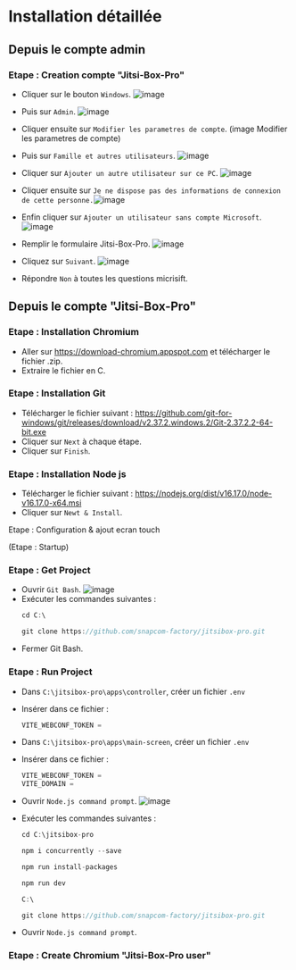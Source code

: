 # Installation détaillée

## Depuis le compte admin

### Etape : Creation compte "Jitsi-Box-Pro"

- Cliquer sur le bouton `Windows`. ![image](https://user-images.githubusercontent.com/110535664/187230954-50f10bcb-51f4-481f-aa52-a3c23811d80a.png)
- Puis sur `Admin`. ![image](https://user-images.githubusercontent.com/110535664/187231239-00a19a03-26ae-4139-9146-ca889c8af93c.png)
- Cliquer ensuite sur  `Modifier les parametres de compte`. (image Modifier les parametres de compte)
- Puis sur `Famille et autres utilisateurs`. ![image](https://user-images.githubusercontent.com/110535664/187231993-53bd2928-395e-475a-bfa3-61a407a462a5.png)
- Cliquer sur `Ajouter un autre utilisateur sur ce PC`. ![image](https://user-images.githubusercontent.com/110535664/187232447-7147abeb-5b62-46c9-8a9c-a8efed0be799.png)
- Cliquer ensuite sur `Je ne dispose pas des informations de connexion de cette personne.`![image](https://user-images.githubusercontent.com/110535664/187233013-8e0eaee8-d541-45ae-b118-787b0dff11eb.png)
- Enfin cliquer sur `Ajouter un utilisateur sans compte Microsoft`. ![image](https://user-images.githubusercontent.com/110535664/187233114-a121fc68-ef03-4be9-a8ed-976d5cb37bd8.png)

- Remplir le formulaire Jitsi-Box-Pro. ![image](https://user-images.githubusercontent.com/110535664/187233352-64d6f299-32b3-4d09-87ba-f6f0f1cc5a58.png)
- Cliquez sur `Suivant`. ![image](https://user-images.githubusercontent.com/110535664/187233704-5e160e9c-eb34-4ef4-b4b0-f6b010d62785.png)
- Répondre `Non` à toutes les questions micrisift.



## Depuis le compte "Jitsi-Box-Pro" 

### Etape : Installation Chromium

- Aller sur https://download-chromium.appspot.com et télécharger le fichier .zip.
- Extraire le fichier en C.

### Etape : Installation Git

- Télécharger le fichier suivant : https://github.com/git-for-windows/git/releases/download/v2.37.2.windows.2/Git-2.37.2.2-64-bit.exe
- Cliquer sur `Next` à chaque étape.
- Cliquer sur `Finish`.

### Etape : Installation Node js

- Télécharger le fichier suivant : https://nodejs.org/dist/v16.17.0/node-v16.17.0-x64.msi
- Cliquer sur `Newt & Install`.

Etape : Configuration & ajout ecran touch

(Etape : Startup)

### Etape : Get Project

- Ouvrir `Git Bash`. ![image](https://user-images.githubusercontent.com/110535664/187235305-a79347c1-d0b5-4e86-960b-97a4360ce885.png)
- Exécuter les commandes suivantes :
    ```js
    cd C:\
    ```
    ```js
    git clone https://github.com/snapcom-factory/jitsibox-pro.git
    ```
- Fermer Git Bash.

### Etape : Run Project

- Dans `C:\jitsibox-pro\apps\controller`, créer un fichier `.env`
- Insérer dans ce fichier : 
    ```js
    VITE_WEBCONF_TOKEN =
    ```

- Dans `C:\jitsibox-pro\apps\main-screen`, créer un fichier `.env`
- Insérer dans ce fichier : 
    ```js
    VITE_WEBCONF_TOKEN =
    VITE_DOMAIN = 
    ```

- Ouvrir `Node.js command prompt`. ![image](https://user-images.githubusercontent.com/110535664/187236978-da226428-8c42-42be-a1c4-d6400d4b92ba.png)
- Exécuter les commandes suivantes :
    ```js
    cd C:\jitsibox-pro
    ```
    ```js
    npm i concurrently --save
    ```
    ```js
    npm run install-packages
    ```
    ```js
    npm run dev
    ```
    ```js
    C:\
    ```
    ```js
    git clone https://github.com/snapcom-factory/jitsibox-pro.git
    ```
- Ouvrir `Node.js command prompt`.

### Etape : Create Chromium "Jitsi-Box-Pro user"
